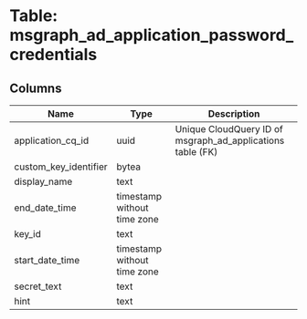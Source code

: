 
# Table: msgraph_ad_application_password_credentials

## Columns
| Name        | Type           | Description  |
| ------------- | ------------- | -----  |
|application_cq_id|uuid|Unique CloudQuery ID of msgraph_ad_applications table (FK)|
|custom_key_identifier|bytea||
|display_name|text||
|end_date_time|timestamp without time zone||
|key_id|text||
|start_date_time|timestamp without time zone||
|secret_text|text||
|hint|text||
